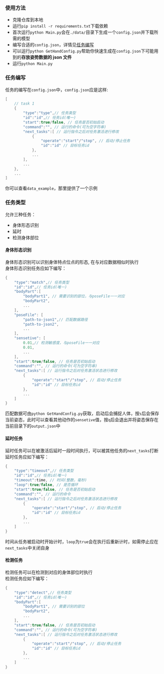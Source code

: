 ### 使用方法

- 克隆仓库到本地
- 运行`pip install -r requirements.txt`下载依赖
- 首次运行`python Main.py`会在`./data/`目录下生成一个`config.json`并下载所需的模型
- 编写合适的`config.json`，详情见[任务编写](#任务编写)
- 可以运行`python GetHandConfig.py`帮助你快速生成在`config.json`下可能用到的**存放姿势数据的 json 文件**
- 运行`python Main.py`

### 任务编写

任务的编写在`config.json`中，`config.json`应是这样:

```c++
[
    // task 1
    {
        "type":"type",// 任务类型
        "id":"id",// 任务id(唯一)
        "start":true/false, // 任务是否初始启动
        "command":"", // 运行的命令(可为空字符串)
        "next_tasks":[ // 运行指令之后对任务激活进行修改
            {
                "operate":"start"/"stop", // 启动/停止任务
                "id":"id" // 目标任务id
            },
            ...
        ],
        ...
    },
    ...
]
```

你可以查看`data_example`，那里提供了一个示例

### 任务类型

允许三种任务：

- 身体形态识别
- 延时
- 检测身体部位

#### 身体形态识别

身体形态识别可以识别身体特点位点的形态, 在与对应数据相似时执行  
身体形态识别任务应如下编写：

```c++
{
    "type":"match",// 任务类型
    "id":"id",// 任务id(唯一)
    "bodyPart":[
        "bodyPart1", // 需要识别的部位，与poseFile一一对应
        "bodyPart2",
        ...
    ],
    "poseFile": [
        "path-to-json1",// 匹配数据路径
        "path-to-json2",
        ...
    ],
    "sensetive": [
        0.01,// 检测敏感度，与poseFile一一对应
        0.01,
        ...
    ],
    "start":true/false, // 任务是否初始启动
    "command":"", // 运行的命令(可为空字符串)
    "next_tasks":[ // 运行指令之后对任务激活状态进行修改
        {
            "operate":"start"/"stop", // 启动/停止任务
            "id":"id" // 目标任务id
        },
        ...
    ]
}
```

匹配数据可由`python GetHandConfig.py`获取，启动后会捕捉人体，按`s`后会保存当前姿态，此时可以查看其他动作的`sensetive`值，按`q`后会退出并将姿态保存在当前目录下的`output.json`中

#### 延时任务

延时任务可以在被激活后延时一段时间执行，可以被其他任务的`next_tasks`打断  
延时任务应如下编写：

```c++
{
    "type":"timeout",// 任务类型
    "id":"id",// 任务id(唯一)
    "timeout":time, // 时间(整数，毫秒)
    "loop":true/false, // 是否循环
    "start":true/false, // 任务是否初始启动
    "command":"", // 运行的命令
    "next_tasks":[ // 运行指令之后对任务激活状态进行修改
        {
            "operate":"start"/"stop", // 启动/停止任务
            "id":"id" // 目标任务id
        },
        ...
    ]
}
```

时间从任务被启动时开始计时，`loop`为`true`会在执行后重新计时，如需停止应在`next_tasks`中关闭自身

#### 检测任务

检测任务可以在检测到对应的身体部位时执行  
检测任务应如下编写：

```c++
{
    "type":"detect",// 任务类型
    "id":"id",// 任务id(唯一)
    "bodyPart":[
        "bodyPart1", // 需要识别的部位
        "bodyPart2",
        ...
    ],
    "start":true/false, // 任务是否初始启动
    "command":"", // 运行的命令(可为空字符串)
    "next_tasks":[ // 运行指令之后对任务激活状态进行修改
        {
            "operate":"start"/"stop", // 启动/停止任务
            "id":"id" // 目标任务id
        },
        ...
    ]
}
```
